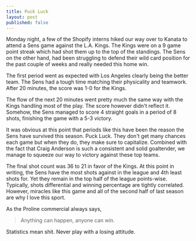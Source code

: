 ```yaml
---
title: Puck Luck
layout: post
published: false
---
```


Monday night, a few of the Shopify interns hiked our way over to Kanata to attend a Sens game against the L.A. Kings. The Kings were on a 9 game point streak which had shot them up to the top of the standings. The Sens on the other hand, had been struggling to defend their wild card position for the past couple of weeks and really needed this home win.

The first period went as expected with Los Angeles clearly being the better team. The Sens had a tough time matching their physicality and teamwork. After 20 minutes, the score was 1-0 for the Kings.

The flow of the next 20 minutes went pretty much the same way with the Kings handling most of the play. The score however didn't reflect it. Somehow, the Sens managed to score 4 straight goals in a period of 8 shots, finishing the game with a 5-3 victory.

It was obvious at this point that periods like this have been the reason the Sens have survived this season. Puck Luck. They don't get many chances each game but when they do, they make sure to capitalize. Combined with the fact that Craig Anderson is such a consistent and solid goaltender, we manage to squeeze our way to victory against these top teams.

The final shot count was 36 to 21 in favor of the Kings. At this point in writing, the Sens have the most shots against in the league and 4th least shots for. Yet they remain in the top half of the league points-wise. Typically, shots differential and winning percentage are tightly correlated. However, miracles like this game and all of the second half of last season are why I love this sport.

As the Proline commercial always says,

> Anything can happen, anyone can win.

Statistics mean shit. Never play with a losing attitude.

